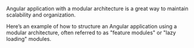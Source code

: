 Angular application with a modular architecture is a great way to maintain scalability and organization. 

Here’s an example of how to structure an Angular application using a modular architecture, often referred to as "feature modules" 
or "lazy loading" modules.
